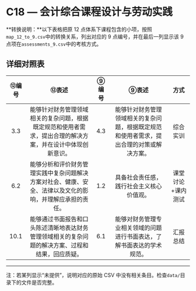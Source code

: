 # C18 — 会计综合课程设计与劳动实践

**转换说明：**以下表格把原 12 点体系下课程包含的小项，按照`map_12_to_9.csv`中的转换关系，列出对应的 9 点编号，并在最后一列显示该 9 点项在`assessments_9.csv`中的考核方式。

## 详细对照表

| ⑫编号 | ⑫表述 | ⑨编号 | ⑨表述 | 方式 |
|:---:|:---:|:---:|:---:|:---:|
| 3.3 | 能够针对财务管理领域相关的复杂问题，根据既定规范和使用者需求，提出合理的解决方案，并在设计中体现创新意识。 | 4.3 | 能够针对财务管理领域相关的复杂问题，根据既定规范和使用者需求，提出合理的对策或解决方案。 | 综合实训 |
| 6.2 | 能够分析和评价财务管理实践中复杂问题解决方案对社会、健康、安全、法律以及文化的影响，并理解应承担的责任。 | 1.2 | 具备社会责任感，践行社会主义核心价值观。 | 课堂讨论+课内测试 |
| 10.1 | 能够通过书面报告和口头陈述清晰地表达财务管理领域相关的复杂问题的解决方案、过程和结果，回应质疑。 | 6.1 | 能够对财务管理专业相关领域的问题进行书面表达，了解书面表达的学术规范。 | 汇报总结 |

---

注：若某列显示“未提供”，说明对应的原始 CSV 中没有相关条目。检查`data/`目录下的文件是否完整。
